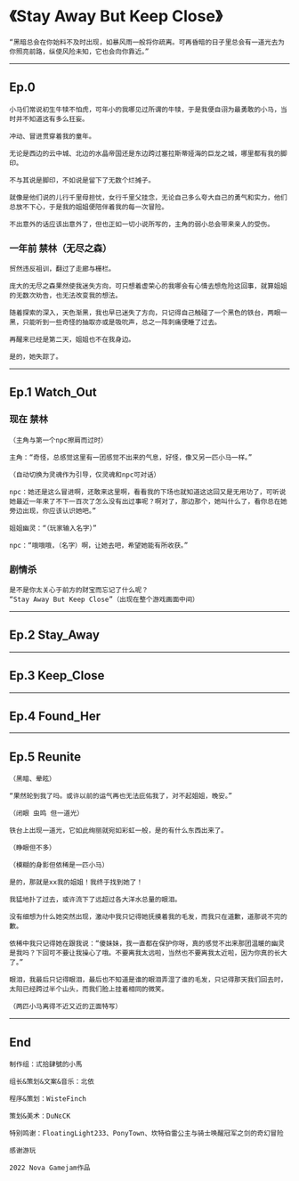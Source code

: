 # 《Stay Away But Keep Close》

```
“黑暗总会在你始料不及时出现，如暴风雨一般将你疏离。可再昏暗的日子里总会有一道光去为你照亮前路，纵使风险未知，它也会向你靠近。”
```

***

## Ep.0

```
小马们常说初生牛犊不怕虎，可年小的我哪见过所谓的牛犊，于是我便自诩为最勇敢的小马，当时并不知道这有多么狂妄。

冲动、冒进贯穿着我的童年。

无论是西边的云中城、北边的水晶帝国还是东边跨过塞拉斯蒂娅海的巨龙之城，哪里都有我的脚印。

不与其说是脚印，不如说是留下了无数个烂摊子。

就像是他们说的儿行千里母担忧，女行千里父挂念，无论自己多么夸大自己的勇气和实力，他们总放不下心，于是我的姐姐便陪伴着我的每一次冒险。

不出意外的话应该出意外了，但也正如一切小说所写的，主角的弱小总会带来亲人的受伤。
```

### 一年前 禁林（无尽之森）

```
贸然违反祖训，翻过了走廊与栅栏。

庞大的无尽之森果然使我迷失方向，可只想着虚荣心的我哪会有心情去想危险这回事，就算姐姐的无数次劝告，也无法改变我的想法。

随着探索的深入，天色渐黑，我也早已迷失了方向，只记得自己触碰了一个黑色的铁台，两眼一黑，只能听到一些奇怪的抽取亦或是吸吮声，总之一阵刺痛便睡了过去。

再醒来已经是第二天，姐姐也不在我身边。

是的，她失踪了。

```

***

## Ep.1 Watch_Out

### 现在 禁林

```
（主角与第一个npc擦肩而过时）

主角：“奇怪，总感觉这里有一团感觉不出来的气息，好怪，像又另一匹小马一样。”

（自动切换为灵魂作为引导，仅灵魂和npc可对话）

npc：她还是这么冒进啊，还敢来这里啊，看看我的下场也就知道这这回又是无用功了，可听说她最近一年来了不下一百次了怎么没有出过事呢？啊对了，那边那个，她叫什么了，看你总在她旁边出现，你应该认识她吧。”

姐姐幽灵：“（玩家输入名字）”

npc：“哦哦哦，（名字）啊，让她去吧，希望她能有所收获。”
```

### 剧情杀

```
是不是你太关心于前方的财宝而忘记了什么呢？
“Stay Away But Keep Close”（出现在整个游戏画面中间）
```

***

## Ep.2 Stay_Away

***

## Ep.3 Keep_Close

***

## Ep.4 Found_Her

***

## Ep.5 Reunite

```
（黑暗、晕眩）

“果然轮到我了吗。或许以前的运气再也无法庇佑我了，对不起姐姐，晚安。”

（闭眼 虫鸣 但一道光）

铁台上出现一道光，它如此绚丽就宛如彩虹一般，是的有什么东西出来了。

（睁眼但不多）

（模糊的身影但依稀是一匹小马）

是的，那就是xx我的姐姐！我终于找到她了！

我猛地扑了过去，或许流下了远超过各大洋水总量的眼泪。

没有细想为什么她突然出现，激动中我只记得她抚摸着我的毛发，而我只在道歉，道那说不完的歉。

依稀中我只记得她在跟我说：“傻妹妹，我一直都在保护你呀，真的感觉不出来那团温暖的幽灵是我吗？下回可不要让我操心了哦。不要离我太远啦，当然也不要离我太近啦，因为你真的长大了。”

眼泪，我最后只记得眼泪，最后也不知道是谁的眼泪弄湿了谁的毛发，只记得那天我们回去时，太阳已经跨过半个山头，而我们脸上挂着相同的微笑。

（两匹小马离得不近又近的正面特写）

```

***

## End

```
制作组：弎拾肆號的小馬

组长&策划&文案&音乐：北依

程序&策划：WisteFinch

策划&美术：DuNεCK

特别鸣谢：FloatingLight233、PonyTown、坎特伯雷公主与骑士唤醒冠军之剑的奇幻冒险

感谢游玩

2022 Nova Gamejam作品

```